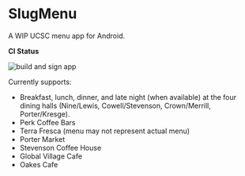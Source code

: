 # SlugMenu

A WIP UCSC menu app for Android.

**CI Status**

![build and sign app](https://github.com/prapooskur/SlugMenu/actions/workflows/build-app.yml/badge.svg)

Currently supports:
- Breakfast, lunch, dinner, and late night (when available) at the four dining halls (Nine/Lewis, Cowell/Stevenson, Crown/Merrill, Porter/Kresge).
- Perk Coffee Bars
- Terra Fresca (menu may not represent actual menu)
- Porter Market
- Stevenson Coffee House
- Global Village Cafe
- Oakes Cafe 
